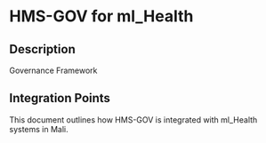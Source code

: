 # HMS-GOV for ml_Health

## Description

Governance Framework

## Integration Points

This document outlines how HMS-GOV is integrated with ml_Health systems in Mali.
